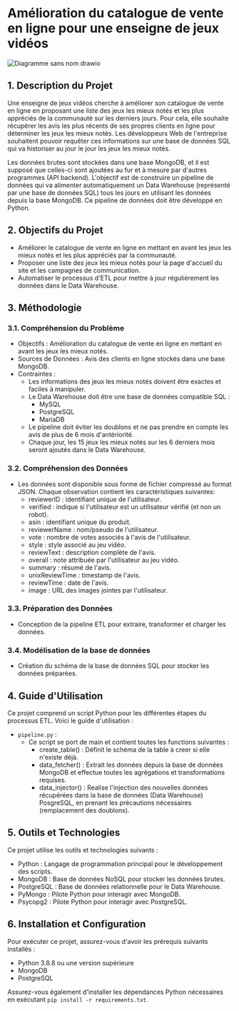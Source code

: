 Amélioration du catalogue de vente en ligne pour une enseigne de jeux vidéos
============================================================================


![Diagramme sans nom drawio](https://github.com/adilsmh/blent_games_ratings/assets/76161036/eba1b352-6616-494c-aeab-d41f71ae0bb7)


1\. Description du Projet
---------------------

Une enseigne de jeux vidéos cherche à améliorer son catalogue de vente en ligne en proposant une liste des jeux les mieux notés et les plus appréciés de la communauté sur les derniers jours. Pour cela, elle souhaite récupérer les avis les plus récents de ses propres clients en ligne pour déterminer les jeux les mieux notés. Les développeurs Web de l'entreprise souhaitent pouvoir requêter ces informations sur une base de données SQL qui va historiser au jour le jour les jeux les mieux notés.

Les données brutes sont stockées dans une base MongoDB, et il est supposé que celles-ci sont ajoutées au fur et à mesure par d'autres programmes (API backend). L'objectif est de construire un pipeline de données qui va alimenter automatiquement un Data Warehouse (représenté par une base de données SQL) tous les jours en utilisant les données depuis la base MongoDB. Ce pipeline de données doit être développé en Python.

2\. Objectifs du Projet
-----------------------

-   Améliorer le catalogue de vente en ligne en mettant en avant les jeux les mieux notés et les plus appréciés par la communauté.
-   Proposer une liste des jeux les mieux notés pour la page d'accueil du site et les campagnes de communication.
-   Automatiser le processus d'ETL pour mettre à jour régulièrement les données dans le Data Warehouse.

3\. Méthodologie
----------------

### 3.1. Compréhension du Problème

-   Objectifs : Amélioration du catalogue de vente en ligne en mettant en avant les jeux les mieux notés.
-   Sources de Données : Avis des clients en ligne stockés dans une base MongoDB.
-   Contraintes :
    -   Les informations des jeux les mieux notés doivent être exactes et faciles à manipuler.
    -   Le Data Warehouse doit être une base de données compatible SQL :
        -   MySQL
        -   PostgreSQL
        -   MariaDB
    -   Le pipeline doit éviter les doublons et ne pas prendre en compte les avis de plus de 6 mois d'antériorité.
    -   Chaque jour, les 15 jeux les mieux notés sur les 6 derniers mois seront ajoutés dans le Data Warehouse.

### 3.2. Compréhension des Données

- Les données sont disponible sous forme de fichier compressé au format JSON. Chaque observation contient les caractéristiques suivantes:
    - reviewerID : identifiant unique de l'utilisateur.
    - verified : indique si l'utilisateur est un utilisateur vérifié (et non un robot).
    - asin : identifiant unique du produit.
    - reviewerName : nom/pseudo de l'utilisateur.
    - vote : nombre de votes associés à l'avis de l'utilisateur.
    - style : style associé au jeu vidéo.
    - reviewText : description complète de l'avis.
    - overall : note attribuée par l'utilisateur au jeu vidéo.
    - summary : résumé de l'avis.
    - unixReviewTime : timestamp de l'avis.
    - reviewTime : date de l'avis.
    - image : URL des images jointes par l'utilisateur.

### 3.3. Préparation des Données

-   Conception de la pipeline ETL pour extraire, transformer et charger les données.

### 3.4. Modélisation de la base de données

-   Création du schéma de la base de données SQL pour stocker les données préparées.

4\. Guide d'Utilisation
-----------------------

Ce projet comprend un script Python pour les différentes étapes du processus ETL. Voici le guide d'utilisation :

-   `pipeline.py` :
    - Ce script se port de main et contient toutes les functions suivantes :
        - create_table() : Définit le schéma de la table à creer si elle n'existe déjà.
        - data_fetcher() : Extrait les données depuis la base de données MongoDB et effectue toutes les agrégations et transformations requises.
        - data_injector() : Realise l'injection des nouvelles données récupérées dans la base de données (Data Warehouse) PosgreSQL, en prenant les précautions nécessaires (remplacement des doublons).

5\. Outils et Technologies
--------------------------

Ce projet utilise les outils et technologies suivants :

-   Python : Langage de programmation principal pour le développement des scripts.
-   MongoDB : Base de données NoSQL pour stocker les données brutes.
-   PostgreSQL : Base de données relationnelle pour le Data Warehouse.
-   PyMongo : Pilote Python pour interagir avec MongoDB.
-   Psycopg2 : Pilote Python pour interagir avec PostgreSQL.

6\. Installation et Configuration
---------------------------------

Pour exécuter ce projet, assurez-vous d'avoir les prérequis suivants installés :

-   Python 3.8.8 ou une version supérieure
-   MongoDB
-   PostgreSQL

Assurez-vous également d'installer les dépendances Python nécessaires en exécutant `pip install -r requirements.txt`.
